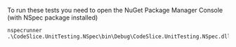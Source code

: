﻿To run these tests you need to open the NuGet Package Manager Console (with NSpec package installed)

    nspecrunner .\CodeSlice.UnitTesting.NSpec\bin\Debug\CodeSlice.UnitTesting.NSpec.dll